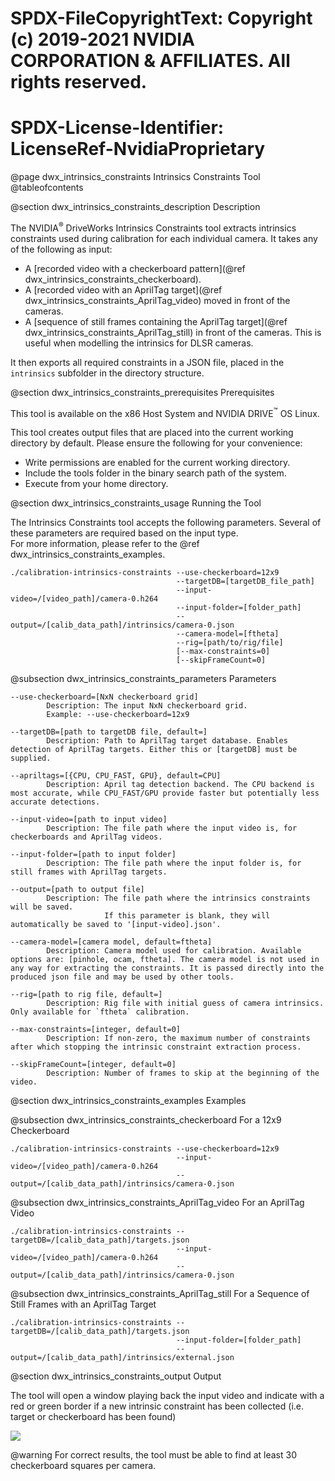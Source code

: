 # SPDX-FileCopyrightText: Copyright (c) 2019-2021 NVIDIA CORPORATION & AFFILIATES. All rights reserved.
# SPDX-License-Identifier: LicenseRef-NvidiaProprietary

@page dwx_intrinsics_constraints Intrinsics Constraints Tool
@tableofcontents

@section dwx_intrinsics_constraints_description Description

The NVIDIA<sup>&reg;</sup> DriveWorks Intrinsics Constraints tool extracts intrinsics constraints used during
calibration for each individual camera. It takes any of the following as input:

- A [recorded video with a checkerboard pattern](@ref dwx_intrinsics_constraints_checkerboard).
- A [recorded video with an AprilTag target](@ref dwx_intrinsics_constraints_AprilTag_video) moved in front of the cameras.
- A [sequence of still frames containing the AprilTag target](@ref dwx_intrinsics_constraints_AprilTag_still) in front of the cameras. This is useful when modelling the intrinsics for DLSR cameras.

It then exports all required constraints in a JSON file, placed in the `intrinsics` subfolder in the directory structure.

@section dwx_intrinsics_constraints_prerequisites Prerequisites

This tool is available on the x86 Host System and NVIDIA DRIVE<sup>&trade;</sup> OS Linux.

This tool creates output files that are placed into the current working directory by default. Please ensure the following for your convenience:
- Write permissions are enabled for the current working directory.
- Include the tools folder in the binary search path of the system.
- Execute from your home directory.

@section dwx_intrinsics_constraints_usage Running the Tool

The Intrinsics Constraints tool accepts the following parameters. Several of these parameters are required based on the input type.<br>
For more information, please refer to the @ref dwx_intrinsics_constraints_examples.

    ./calibration-intrinsics-constraints --use-checkerboard=12x9
                                         --targetDB=[targetDB_file_path]
                                         --input-video=/[video_path]/camera-0.h264
                                         --input-folder=[folder_path]
                                         --output=/[calib_data_path]/intrinsics/camera-0.json
                                         --camera-model=[ftheta]
                                         --rig=[path/to/rig/file]
                                         [--max-constraints=0]
                                         [--skipFrameCount=0]

@subsection dwx_intrinsics_constraints_parameters Parameters

    --use-checkerboard=[NxN checkerboard grid]
            Description: The input NxN checkerboard grid.
            Example: --use-checkerboard=12x9

    --targetDB=[path to targetDB file, default=]
            Description: Path to AprilTag target database. Enables detection of AprilTag targets. Either this or [targetDB] must be supplied.

    --apriltags=[{CPU, CPU_FAST, GPU}, default=CPU]
            Description: April tag detection backend. The CPU backend is most accurate, while CPU_FAST/GPU provide faster but potentially less accurate detections.

    --input-video=[path to input video]
            Description: The file path where the input video is, for checkerboards and AprilTag videos.

    --input-folder=[path to input folder]
            Description: The file path where the input folder is, for still frames with AprilTag targets.

    --output=[path to output file]
            Description: The file path where the intrinsics constraints will be saved.
                         If this parameter is blank, they will automatically be saved to '[input-video].json'.

    --camera-model=[camera model, default=ftheta]
            Description: Camera model used for calibration. Available options are: [pinhole, ocam, ftheta]. The camera model is not used in any way for extracting the constraints. It is passed directly into the produced json file and may be used by other tools.

    --rig=[path to rig file, default=]
            Description: Rig file with initial guess of camera intrinsics. Only available for `ftheta` calibration.

    --max-constraints=[integer, default=0]
            Description: If non-zero, the maximum number of constraints after which stopping the intrinsic constraint extraction process.

    --skipFrameCount=[integer, default=0]
            Description: Number of frames to skip at the beginning of the video.

@section dwx_intrinsics_constraints_examples Examples

@subsection dwx_intrinsics_constraints_checkerboard For a 12x9 Checkerboard

    ./calibration-intrinsics-constraints --use-checkerboard=12x9
                                         --input-video=/[video_path]/camera-0.h264
                                         --output=/[calib_data_path]/intrinsics/camera-0.json

@subsection dwx_intrinsics_constraints_AprilTag_video For an AprilTag Video

    ./calibration-intrinsics-constraints --targetDB=/[calib_data_path]/targets.json
                                         --input-video=/[video_path]/camera-0.h264
                                         --output=/[calib_data_path]/intrinsics/camera-0.json

@subsection dwx_intrinsics_constraints_AprilTag_still For a Sequence of Still Frames with an AprilTag Target

    ./calibration-intrinsics-constraints --targetDB=/[calib_data_path]/targets.json
                                         --input-folder=[folder_path]
                                         --output=/[calib_data_path]/intrinsics/external.json

@section dwx_intrinsics_constraints_output Output

The tool will open a window playing back the input video and indicate with a red or green border if a new intrinsic constraint has been collected (i.e. target or checkerboard has been found)

![](intrinsic_constraints.png)

@warning For correct results, the tool must be able to find at least 30
checkerboard squares per camera.
